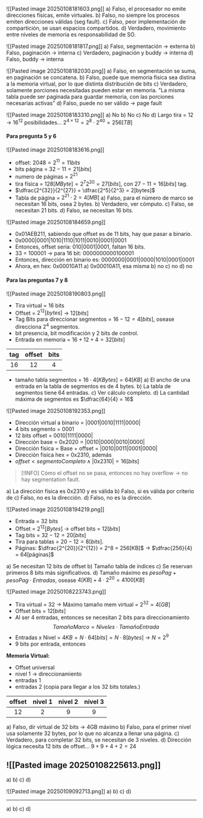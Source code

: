 ![[Pasted image 20250108181603.png]]
a) Falso, el procesador no emite direcciones físicas, emite virtuales.
b) Falso, no siempre los procesos emiten direcciones válidas (seg fault).
c) Falso, peor implementación de compartición, se usan espacios compartidos.
d) Verdadero, movimiento entre niveles de memoria es responsabilidad de SO.

![[Pasted image 20250108181817.png]]
a) Falso, segmentación -> externa
b) Falso, paginación -> interna
c) Verdadero, paginación y buddy -> interna
d) Falso, buddy -> interna

![[Pasted image 20250108182030.png]]
a) Falso, en segmentación se suma, en paginación se concatena.
b) Falso, puede que memoria física sea distina a la memoria virtual, por lo que distinta distribución de bits
c) Verdadero, solamente porciones necesitadas pueden estar en memoria. "La misma tabla puede ser paginada para guardar memoria, con las porciones necesarias activas"
d) Falso, puede no ser válido -> page fault

![[Pasted image 20250108183310.png]]
a) No
b) No
c) No
d) Largo tira = $12$ -> $16^{12}$ posibilidades... $2^{4 \times 12} = 2^8 \cdot 2^{40} = 256 [TB]$
#### Para pregunta 5 y 6
![[Pasted image 20250108183616.png]]
- offset: $2048 = 2^{11} = 11 bits$
- bits página = $32 - 11 = 21[bits]$
- numero de páginas = $2^{21}$
- tira física = $128[MByte] = 2^{7} 2^{20} = 27 [bits]$, con $27 - 11 = 16[bits]$ tag.
- $\dfrac{2^{32}}{2^{27}} = \dfrac{2^5}{2^3} = 2[bytes]$
- Tabla de página = $2^{21} \cdot 2 = 4[MB]$
a) Falso, para el número de marco se necesitan 16 bits, osea 2 bytes.
b) Verdadero, ver cómputo.
c) Falso, se necesitan 21 bits.
d) Falso, se necesitan 16 bits.

![[Pasted image 20250108184659.png]]
- 0x01AEB211, sabiendo que offset es de 11 bits, hay que pasar a binario.
- 0x0000|0001|1010|1110|1011|0010|0001|0001
- Entonces, offset sería: 010|0001|0001, faltan 16 bits.
- 33 = 100001 -> para 16 bit: 0000000000100001
- Entonces, dirección en binario es: 0000000|0001|0000|1010|0001|0001
- Ahora, en hex: 0x00010A11
a) 0x00010A11, esa misma
b) no
c) no
d) no

#### Para las preguntas 7 y 8
![[Pasted image 20250108190803.png]]
- Tira virtual = 16 bits
- Offset = $2^{12} [bytes]$ -> $12[bits]$ 
- Tag Bits para direccionar segmentos = $16 -12 = 4 [bits]$, osease direcciona $2^4$ segmentos.
- bit presencia, bit modificación y 2 bits de control.
- Entrada en memoria = $16 + 12 + 4 = 32 [bits]$

| tag | offset | bits |
| :-: | :----: | :--: |
| 16  |   12   |  4   |

- tamaño tabla segmentos = $16 \cdot 4[KBytes] = 64[KB]$
a) El ancho de una entrada en la tabla de segmentos es de 4 bytes.
b) La tabla de segmentos tiene 64 entradas.
c) Ver cálculo completo.
d) La cantidad máxima de segmentos es $\dfrac{64}{4} = 16$

![[Pasted image 20250108192353.png]]
- Dirección virtual a binario = |0001|0010|1111|0000|
- 4 bits segmento = 0001
- 12 bits offset = 0010|1111|0000|
- Dirección base = 0x2020 = |0010|0000|0010|0000|
- Dirección física = Base + offset = |0010|0011|0001|0000|
- Dirección fisica hex = 0x2310, además
- $offset < segmentoCompleto \land |\text{0x2310}| = 16[bits]$ 

>[!INFO]
>Cómo el offset no se pasa, entonces no hay overflow -> no hay segmentation fault.

a) La dirección física es 0x2310 y es válida
b) Falso, si es válida por criterio de
c) Falso, no es la dirección.
d) Falso, no es la dirección.

![[Pasted image 20250108194219.png]]

- Entrada = 32 bits
- Offset = $2^{12}[Bytes]$ -> offset bits = $12 [bits]$
- Tag bits = $32 - 12 = 20[bits]$
- Tira para tablas = $20 - 12 = 8[bits]$.
- Páginas: $\dfrac{2^{20}}{2^{12}} = 2^8 = 256[KB]$ -> $\dfrac{256}{4} = 64[páginas]$ 

a) Se necesitan 12 bits de offset
b) Tamaño tabla de índices
c) Se reservan primeros 8 bits más significativos.
d) Tamaño máximo es $pesoPag + pesoPag\cdot Entradas$, osease
$4[KB] + 4 \cdot 2^{20} = 4100[KB]$

![[Pasted image 20250108223743.png]]

- Tira virtual = 32 -> Máximo tamaño mem virtual = $2^{32} = 4[GB]$
- Offset bits = $12[bits]$
- Al ser 4 entradas, entonces se necesitan 2 bits para direccionamiento
$$
TamañoMarco = Niveles \cdot TamañoEntrada
$$
- Entradas x Nivel = $4KB = N \cdot 64 [bits] = N \cdot 8[bytes]$ -> $N=2^9$
- 9 bits por entrada, entonces
 
**Memoria Virtual:**
- Offset universal
- nivel 1 -> direccionamiento
- entradas 1
- entradas 2 (copia para llegar a los 32 bits totales.)

| offset | nivel 1 | nivel 2 | nivel 3 |
| :----: | :-----: | :-----: | :-----: |
|   12   |    2    |    9    |    9    |

a) Falso, dir virtual de 32 bits -> 4GB máximo
b) Falso, para el primer nivel usa solamente 32 bytes, por lo que no alcanza a llenar una página.
c) Verdadero, para completar 32 bits, se necesitan de 3 niveles.
d) Dirección lógica necesita 12 bits de offset... $9+9+4+2 = 24$

![[Pasted image 20250108225613.png]]
- 

a) 
b) 
c) 
d) 

![[Pasted image 20250109092713.png]]
a) 
b) 
c) 
d) 

****
a) 
b) 
c) 
d) 